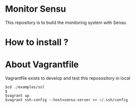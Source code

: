 # Monitor Sensu
This repository is to build the monitoring system with Sensu.

# How to install ?

# About Vagrantfile
Vagrantfile exists to develop and test this reposository in local

```
$cd ./examples/ssl
$
$vagrant up
$vagrant ssh-config --host=sensu-server >> ~/.ssh/config
```
